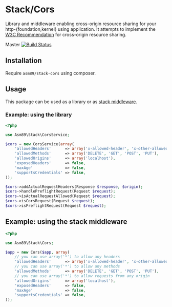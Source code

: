 # Stack/Cors

Library and middleware enabling cross-origin resource sharing for your
http-{foundation,kernel} using application. It attempts to implement the
[W3C Recommendation] for cross-origin resource sharing.

[W3C Recommendation]: http://www.w3.org/TR/cors/

Master [![Build Status](https://secure.travis-ci.org/asm89/stack-cors.png?branch=master)](http://travis-ci.org/asm89/stack-cors)

## Installation

Require `asm89/stack-cors` using composer.

## Usage

This package can be used as a library or as [stack middleware].

[stack middleware]: http://stackphp.com/

### Example: using the library

```php
<?php

use Asm89\Stack\CorsService;

$cors = new CorsService(array(
    'allowedHeaders'      => array('x-allowed-header', 'x-other-allowed-header'),
    'allowedMethods'      => array('DELETE', 'GET', 'POST', 'PUT'),
    'allowedOrigins'      => array('localhost'),
    'exposedHeaders'      => false,
    'maxAge'              => false,
    'supportsCredentials' => false,
));

$cors->addActualRequestHeaders(Response $response, $origin);
$cors->handlePreflightRequest(Request $request);
$cors->isActualRequestAllowed(Request $request);
$cors->isCorsRequest(Request $request);
$cors->isPreflightRequest(Request $request);
```

## Example: using the stack middleware

```php
<?php

use Asm89\Stack\Cors;

$app = new Cors($app, array(
    // you can use array('*') to allow any headers
    'allowedHeaders'      => array('x-allowed-header', 'x-other-allowed-header'),
    // you can use array('*') to allow any methods
    'allowedMethods'      => array('DELETE', 'GET', 'POST', 'PUT'),
    // you can use array('*') to allow requests from any origin
    'allowedOrigins'      => array('localhost'),
    'exposedHeaders'      => false,
    'maxAge'              => false,
    'supportsCredentials' => false,
));
```
